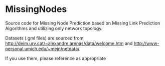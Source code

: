 # MissingNodes

Source code for Missing Node Prediction based on Missing Link Prediction Algorithms and utilizing only network topology.

Datasets (.gml files) are sourced from http://deim.urv.cat/~alexandre.arenas/data/welcome.htm and http://www-personal.umich.edu/~mejn/netdata/

If you use them, please reference as appropriate
